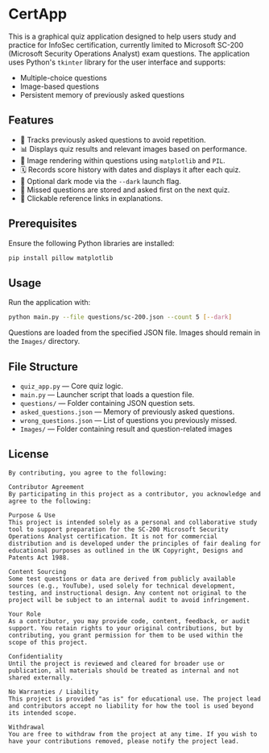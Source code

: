 # CertApp

This is a graphical quiz application designed to help users study and practice for InfoSec certification, currently limited to  Microsoft SC-200 (Microsoft Security Operations Analyst) exam questions. The application uses Python's `tkinter` library for the user interface and supports:

- Multiple-choice questions
- Image-based questions
- Persistent memory of previously asked questions

## Features

- 🧠 Tracks previously asked questions to avoid repetition.
- 📊 Displays quiz results and relevant images based on performance.
- 🎨 Image rendering within questions using `matplotlib` and `PIL`.
- 🗓️ Records score history with dates and displays it after each quiz.
- 🌙 Optional dark mode via the `--dark` launch flag.
- 🔁 Missed questions are stored and asked first on the next quiz.
- 🔗 Clickable reference links in explanations.

## Prerequisites

Ensure the following Python libraries are installed:

```bash
pip install pillow matplotlib
```
## Usage

Run the application with:
```bash
python main.py --file questions/sc-200.json --count 5 [--dark]
```

Questions are loaded from the specified JSON file. Images should remain in the `Images/` directory.

## File Structure

- `quiz_app.py` — Core quiz logic.
- `main.py` — Launcher script that loads a question file.
- `questions/` — Folder containing JSON question sets.
- `asked_questions.json` — Memory of previously asked questions.
- `wrong_questions.json` — List of questions you previously missed.
- `Images/` — Folder containing result and question-related images

## License

```
By contributing, you agree to the following:

Contributor Agreement
By participating in this project as a contributor, you acknowledge and agree to the following:

Purpose & Use
This project is intended solely as a personal and collaborative study tool to support preparation for the SC-200 Microsoft Security Operations Analyst certification. It is not for commercial distribution and is developed under the principles of fair dealing for educational purposes as outlined in the UK Copyright, Designs and Patents Act 1988.

Content Sourcing
Some test questions or data are derived from publicly available sources (e.g., YouTube), used solely for technical development, testing, and instructional design. Any content not original to the project will be subject to an internal audit to avoid infringement.

Your Role
As a contributor, you may provide code, content, feedback, or audit support. You retain rights to your original contributions, but by contributing, you grant permission for them to be used within the scope of this project.

Confidentiality
Until the project is reviewed and cleared for broader use or publication, all materials should be treated as internal and not shared externally.

No Warranties / Liability
This project is provided "as is" for educational use. The project lead and contributors accept no liability for how the tool is used beyond its intended scope.

Withdrawal
You are free to withdraw from the project at any time. If you wish to have your contributions removed, please notify the project lead.

```


